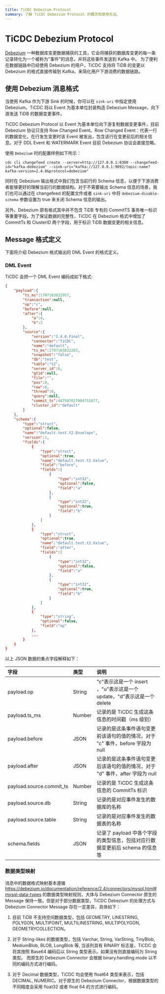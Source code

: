```yaml
---
title: TiCDC Debezium Protocol
summary: 了解 TiCDC Debezium Protocol 的概念和使用方法。
---
```


# TiCDC Debezium Protocol

[Debezium](https://debezium.io/) 一种数据库变更数据捕获的工具，它会将捕获的数据库变更的每一条记录转化为一个被称为"事件"的消息，并将这些事件发送到 Kafka 中。 为了便利在数据链路中已经使用 Debezium 的用户，TiCDC 支持将 TiDB 的变更以 Debezium 的格式直接传输到 Kafka，来简化用户下游消费的数据链路。

## 使用 Debezium 消息格式

当使用 Kafka 作为下游 Sink 的时候，你可以在 `sink-uri` 中指定使用 Debezium，TiCDC 将以 Event 为基本单位封装构造 Debezium Message，向下游发送 TiDB 的数据变更事件。

TiCDC Debezium Protocol 以 Event 为基本单位向下游复制数据变更事件，目前 Debezium 协议只支持 Row Changed Event。Row Changed Event：代表一行的数据变化，在行发生变更时该 Event 被发出，包含该行在变更前后的相关信息。对于 DDL Event 和 WATERMARK Event 目前 Debezium 协议会直接忽略。

使用 `Debezium` 时的配置样例如下所示：

```shell
cdc cli changefeed create --server=http://127.0.0.1:8300 --changefeed-id="kafka-debezium" --sink-uri="kafka://127.0.0.1:9092/topic-name?kafka-version=2.4.0&protocol=debezium"
```

同时在 Debezium 输出格式中我们包含当前行的 Schema 信息，以便于下游消费者能够更好的理解当前行的数据结构。对于不需要输出 Schema 信息的场景，我们也可以通过在 changefeed 的配置文件或者 `sink-uri` 中将 `debezium-disable-schema` 参数设置为 true 来关闭 Schema 信息的输出。

另外，Debezium 原有格式其中并不包含 TiDB 专有的 CommitTS 事务唯一标识等重要字段。为了保证数据的完整性，TiCDC 在 Debezium 格式中增加了 CommitTs 和 ClusterID 两个字段，用于标识 TiDB 数据变更的相关信息。

## Message 格式定义

下面将介绍 Debezium 格式输出的 DML Event 的格式定义。

### DML Event

TiCDC 会把一个 DML Event 编码成如下格式:

```json
{
    "payload":{
        "ts_ms":1707103832957,
        "transaction":null,
        "op":"c",
        "before":null,
        "after":{
            "a":4,
            "b":2
        },
        "source":{
            "version":"2.4.0.Final",
            "connector":"TiCDC",
            "name":"default",
            "ts_ms":1707103832263,
            "snapshot":"false",
            "db":"test",
            "table":"t2",
            "server_id":0,
            "gtid":null,
            "file":"",
            "pos":0,
            "row":0,
            "thread":0,
            "query":null,
            "commit_ts":447507027004751877,
            "cluster_id":"default"
        }
    },
    "schema":{
        "type":"struct",
        "optional":false,
        "name":"default.test.t2.Envelope",
        "version":1,
        "fields":{
            {
                "type":"struct",
                "optional":true,
                "name":"default.test.t2.Value",
                "field":"before",
                "fields":[
                    {
                        "type":"int32",
                        "optional":false,
                        "field":"a"
                    },
                    {
                        "type":"int32",
                        "optional":true,
                        "field":"b"
                    }
                ]
            },
            {
                "type":"struct",
                "optional":true,
                "name":"default.test.t2.Value",
                "field":"after",
                "fields":[
                    {
                        "type":"int32",
                        "optional":false,
                        "field":"a"
                    },
                    {
                        "type":"int32",
                        "optional":true,
                        "field":"b"
                    }
                ]
            },
            {
                "type":"string",
                "optional":false,
                "field":"op"
            },
            ...
        }
    }
}
```

以上 JSON 数据的重点字段解释如下：

| 字段      | 类型   | 说明                                                                      |
|:----------|:-------|:-------------------------------------------------------------------------|
| payload.op        | String | "c"表示这是一个 insert ，"u"表示这是一个 update，"d”表示这是一个 delete          |
| payload.ts_ms     | Number | 记录的是 TiCDC 生成这条信息的时间戳（ms 级别）                                |
| payload.before    | JSON   | 记录的是这条事件语句变更前该语句的值的情况，对于 "c" 事件，before 字段为 null     |
| payload.after     | JSON   | 记录的是这条事件语句变更后该语句的值的情况，对于 "d" 事件，after 字段为 null     |
| payload.source.commit_ts     | Number   | 记录的是 TiCDC 生成这条信息的 CommitTs 标识                    |
| payload.source.db     | String   | 记录的是对应事件发生的数据库的名称                    |
| payload.source.table     | String   |  记录的是对应事件发生的数据表的名称                    |
| schema.fields     | JSON   |  记录了 payload 中各个字段的类型信息，包括对应行数据变更前后 schema 的信息等      |

### 数据类型映射

消息中的数据格式映射基本遵循 https://debezium.io/documentation/reference/2.4/connectors/mysql.html#mysql-data-types 的数据类型映射规则，大体与 Debezium Connector 原生的 Message 保持一致。但是对于部分数据类型，TiCDC Debezium 的处理方式与 Debezium Connector Message 存在一定差异，具体如下：

1. 目前 TiDB 不支持空间数据类型，包括 GEOMETRY, LINESTRING, POLYGON, MULTIPOINT, MULTILINESTRING, MULTIPOLYGON, GEOMETRYCOLLECTION。

2. 对于 String-likes 的数据类型，包括 Varchar, String, VarString, TinyBlob, MediumBlob, BLOB, LongBlob 等, 当该列具有 BINARY 标志是，TiCDC 会将其按照 Base64 编码后以 String 类型表示。如果没有则直接编码为 String 类型。 而原生的 Debezium Connector 会根据 binary.handling.mode 以不同的编码方式进行编码。

3. 对于 Decimal 数据类型，TiCDC 均会使用 float64 类型来表示，包括 DECIMAL, NUMERIC。对于原生的 Debezium Connector，根据数据类型的不同精度会采用 float32 或者 float 64 的方式进行编码。